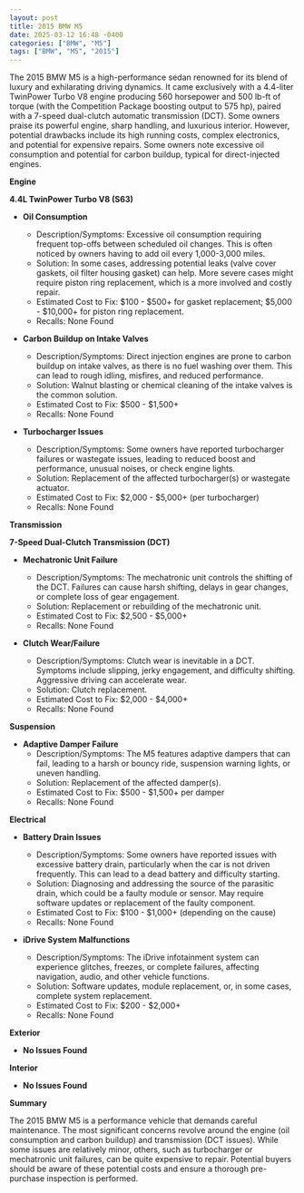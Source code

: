 ```yaml
---
layout: post
title: 2015 BMW M5
date: 2025-03-12 16:48 -0400
categories: ["BMW", "M5"]
tags: ["BMW", "M5", "2015"]
---
```

The 2015 BMW M5 is a high-performance sedan renowned for its blend of luxury and exhilarating driving dynamics. It came exclusively with a 4.4-liter TwinPower Turbo V8 engine producing 560 horsepower and 500 lb-ft of torque (with the Competition Package boosting output to 575 hp), paired with a 7-speed dual-clutch automatic transmission (DCT). Some owners praise its powerful engine, sharp handling, and luxurious interior. However, potential drawbacks include its high running costs, complex electronics, and potential for expensive repairs. Some owners note excessive oil consumption and potential for carbon buildup, typical for direct-injected engines.

**Engine**

**4.4L TwinPower Turbo V8 (S63)**

*   **Oil Consumption**
    *   Description/Symptoms: Excessive oil consumption requiring frequent top-offs between scheduled oil changes. This is often noticed by owners having to add oil every 1,000-3,000 miles.
    *   Solution: In some cases, addressing potential leaks (valve cover gaskets, oil filter housing gasket) can help. More severe cases might require piston ring replacement, which is a more involved and costly repair.
    *   Estimated Cost to Fix: $100 - $500+ for gasket replacement; $5,000 - $10,000+ for piston ring replacement.
    *   Recalls: None Found

*   **Carbon Buildup on Intake Valves**
    *   Description/Symptoms: Direct injection engines are prone to carbon buildup on intake valves, as there is no fuel washing over them. This can lead to rough idling, misfires, and reduced performance.
    *   Solution: Walnut blasting or chemical cleaning of the intake valves is the common solution.
    *   Estimated Cost to Fix: $500 - $1,500+
    *   Recalls: None Found

*   **Turbocharger Issues**
    *   Description/Symptoms: Some owners have reported turbocharger failures or wastegate issues, leading to reduced boost and performance, unusual noises, or check engine lights.
    *   Solution: Replacement of the affected turbocharger(s) or wastegate actuator.
    *   Estimated Cost to Fix: $2,000 - $5,000+ (per turbocharger)
    *   Recalls: None Found

**Transmission**

**7-Speed Dual-Clutch Transmission (DCT)**

*   **Mechatronic Unit Failure**
    *   Description/Symptoms: The mechatronic unit controls the shifting of the DCT. Failures can cause harsh shifting, delays in gear changes, or complete loss of gear engagement.
    *   Solution: Replacement or rebuilding of the mechatronic unit.
    *   Estimated Cost to Fix: $2,500 - $5,000+
    *   Recalls: None Found

*   **Clutch Wear/Failure**
    *   Description/Symptoms:  Clutch wear is inevitable in a DCT.  Symptoms include slipping, jerky engagement, and difficulty shifting. Aggressive driving can accelerate wear.
    *   Solution: Clutch replacement.
    *   Estimated Cost to Fix: $2,000 - $4,000+
    *   Recalls: None Found

**Suspension**

*   **Adaptive Damper Failure**
    *   Description/Symptoms: The M5 features adaptive dampers that can fail, leading to a harsh or bouncy ride, suspension warning lights, or uneven handling.
    *   Solution: Replacement of the affected damper(s).
    *   Estimated Cost to Fix: $500 - $1,500+ per damper
    *   Recalls: None Found

**Electrical**

*   **Battery Drain Issues**
    *   Description/Symptoms: Some owners have reported issues with excessive battery drain, particularly when the car is not driven frequently. This can lead to a dead battery and difficulty starting.
    *   Solution: Diagnosing and addressing the source of the parasitic drain, which could be a faulty module or sensor. May require software updates or replacement of the faulty component.
    *   Estimated Cost to Fix: $100 - $1,000+ (depending on the cause)
    *   Recalls: None Found

*   **iDrive System Malfunctions**
    *   Description/Symptoms: The iDrive infotainment system can experience glitches, freezes, or complete failures, affecting navigation, audio, and other vehicle functions.
    *   Solution: Software updates, module replacement, or, in some cases, complete system replacement.
    *   Estimated Cost to Fix: $200 - $2,000+
    *   Recalls: None Found

**Exterior**

*   **No Issues Found**

**Interior**

*   **No Issues Found**

**Summary**

The 2015 BMW M5 is a performance vehicle that demands careful maintenance. The most significant concerns revolve around the engine (oil consumption and carbon buildup) and transmission (DCT issues). While some issues are relatively minor, others, such as turbocharger or mechatronic unit failures, can be quite expensive to repair. Potential buyers should be aware of these potential costs and ensure a thorough pre-purchase inspection is performed.

